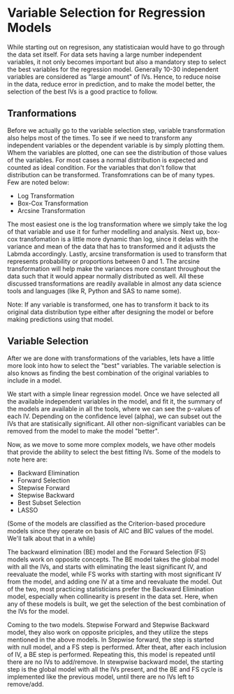 # Variable Selection for Regression Models

While starting out on regresison, any statisticaian would have to go through the data set itself. For data sets having a large number independent variables, it not only becomes important but also a mandatory step to select the best variables for the regression model. Generally 10-30 independent variables are considered as "large amount" of IVs. Hence, to reduce noise in the data, reduce error in prediction, and to make the model better, the selection of the best IVs is a good practice to follow.

## Tranformations

Before we actually go to the variable selection step, variable transformation also helps most of the times. To see if we need to transform any independent variables or the dependent variable is by simply plotting them. Whem the variables are plotted, one can see the distribution of those values of the variables. For most cases a normal distribution is expected and counted as ideal condition. For the variables that don't follow that distribution can be transformed. Transfomrations can be of many types. Few are noted below:

  *  Log Transformation
  *  Box-Cox Transformation
  *  Arcsine Transformation

The most easiest one is the log transformation where we simply take the log of that variable and use it for furher modelling and analysis. Next up, box-cox transfomation is a little more dynamic than log, since it delas with the variance and mean of the data that has to transformed and it adjusts the Labmda accordingly. Lastly, arcsine transformation is used to transform that represents probability or proportions between 0 and 1. The arcsine transformation will help make the variances more constant throughout the data such that it would appear normally distributed as well. All these discussed transformations are readily available in almost any data science tools and languages (like R, Python and SAS to name some).

Note: If any variable is transformed, one has to transform it back to its original data distribution type either after designing the model or before making predictions using that model.

## Variable Selection

After we are done with transformations of the variables, lets have a little more look into how to select the "best" variables. The variable selection is also knows as finding the best combination of the original variables to include in a model.

We start with a simple linear regression model. Once we have selected all the available independent variables in the model, and fit it, the summary of the models are available in all the tools, where we can see the p-values of each IV. Depending on the confidence level (alpha), we can subset out the IVs that are statisically significant. All other non-significant variables can be removed from the model to make the model "better".

Now, as we move to some more complex models, we have other models that provide the ability to select the best fitting IVs. Some of the models to note here are:

  * Backward Elimination
  * Forward Selection
  * Stepwise Forward
  * Stepwise Backward
  * Best Subset Selection
  * LASSO

(Some of the models are classified as the Criterion-based procedure models since they operate on basis of AIC and BIC values of the model. We'll talk about that in a while)

The backward elimination (BE) model and the Forward Selection (FS) models work on opposite concepts. The BE model takes the global model with all the IVs, and starts with eliminating the least significant IV, and reevaluate the model, while FS works with starting with most significant IV from the model, and adding one IV at a time and reevaluate the model. Out of the two, most practicing statisticians prefer the Backward Elimination model, especially when collinearity is present in the data set.
Here, when any of these models is built, we get the selection of the best combination of the IVs for the model.


Coming to the two models. Stepwise Forward and Stepwise Backward model, they also work on opposite priciples, and they utilize the steps mentioned in the above models. In Stepwise forward, the step is started with null model, and a FS step is performed. After theat, after each inclusion of IV, a BE step is performed. Repeating this, this model is repeated until there are no IVs to add/remove. In stewpwise backward model, the starting step is the global model with all the IVs present, and the BE and FS cycle is implemented like the previous model, until there are no IVs left to remove/add.


